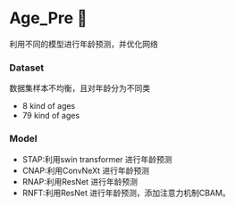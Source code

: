 # Age_Pre 🚀
利用不同的模型进行年龄预测，并优化网络


### Dataset
数据集样本不均衡，且对年龄分为不同类
  - 8 kind of ages
  - 79 kind of ages
  
### Model
- STAP:利用swin transformer 进行年龄预测
- CNAP:利用ConvNeXt 进行年龄预测
- RNAP:利用ResNet 进行年龄预测
- RNFT:利用ResNet 进行年龄预测，添加注意力机制CBAM。
